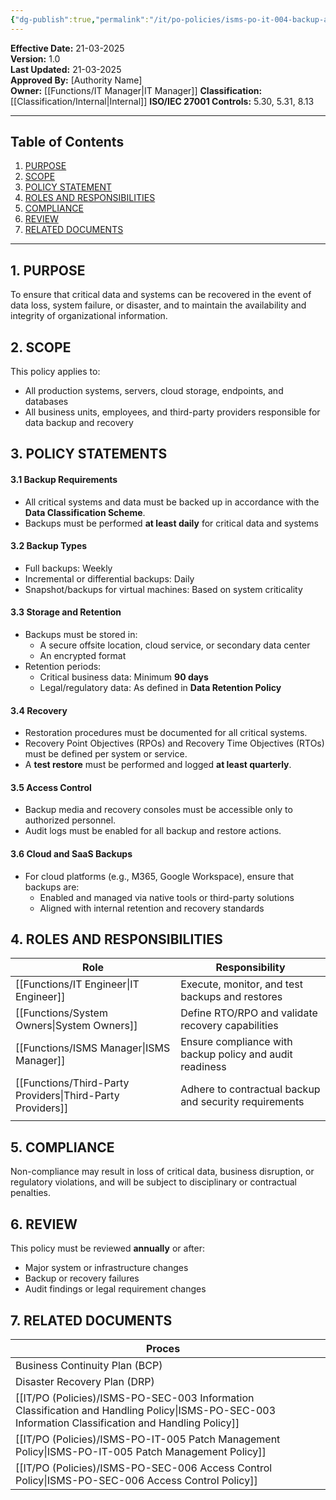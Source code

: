 ```yaml
---
{"dg-publish":true,"permalink":"/it/po-policies/isms-po-it-004-backup-and-recovery-policy/","tags":["Backup","recovery","policy"]}
---
```


**Effective Date:** 21-03-2025  
**Version:** 1.0  
**Last Updated:** 21-03-2025  
**Approved By:** [Authority Name]  
**Owner:** [[Functions/IT Manager\|IT Manager]]
**Classification:** [[Classification/Internal\|Internal]]
**ISO/IEC 27001 Controls:** 5.30, 5.31, 8.13

---
## **Table of Contents**  
1. [PURPOSE](#purpose)  
2. [SCOPE](#scope)  
3. [POLICY STATEMENT](#policy-statement)  
4. [ROLES AND RESPONSIBILITIES](#roles-and-responsibilities)  
5. [COMPLIANCE](#compliance)  
6. [REVIEW](#review)   
7. [RELATED DOCUMENTS](#related-documents)   

---
## **1. PURPOSE**  
To ensure that critical data and systems can be recovered in the event of data loss, system failure, or disaster, and to maintain the availability and integrity of organizational information.

## **2. SCOPE**
This policy applies to:
- All production systems, servers, cloud storage, endpoints, and databases
- All business units, employees, and third-party providers responsible for data backup and recovery 
 
## **3. POLICY STATEMENTS** 

 #### 3.1 Backup Requirements
- All critical systems and data must be backed up in accordance with the **Data Classification Scheme**.
- Backups must be performed **at least daily** for critical data and systems
#### 3.2 Backup Types
- Full backups: Weekly
- Incremental or differential backups: Daily
- Snapshot/backups for virtual machines: Based on system criticality
#### 3.3 Storage and Retention
- Backups must be stored in:
    - A secure offsite location, cloud service, or secondary data center
    - An encrypted format
- Retention periods:
    - Critical business data: Minimum **90 days**
    - Legal/regulatory data: As defined in **Data Retention Policy**    
#### 3.4 Recovery
- Restoration procedures must be documented for all critical systems.
- Recovery Point Objectives (RPOs) and Recovery Time Objectives (RTOs) must be defined per system or service.
- A **test restore** must be performed and logged **at least quarterly**.
#### 3.5 Access Control
- Backup media and recovery consoles must be accessible only to authorized personnel.
- Audit logs must be enabled for all backup and restore actions.
#### 3.6 Cloud and SaaS Backups
- For cloud platforms (e.g., M365, Google Workspace), ensure that backups are:
    - Enabled and managed via native tools or third-party solutions
    - Aligned with internal retention and recovery standards



## **4. ROLES AND RESPONSIBILITIES**

| **Role**                  | **Responsibility**                                       |
| ------------------------- | -------------------------------------------------------- |
| [[Functions/IT Engineer\|IT Engineer]]           | Execute, monitor, and test backups and restores          |
| [[Functions/System Owners\|System Owners]]         | Define RTO/RPO and validate recovery capabilities        |
| [[Functions/ISMS Manager\|ISMS Manager]]          | Ensure compliance with backup policy and audit readiness |
| [[Functions/Third-Party Providers\|Third-Party Providers]] | Adhere to contractual backup and security requirements   |
|                           |                                                          |
## **5. COMPLIANCE**  
Non-compliance may result in loss of critical data, business disruption, or regulatory violations, and will be subject to disciplinary or contractual penalties.

## **6. REVIEW**  
This policy must be reviewed **annually** or after:

- Major system or infrastructure changes
- Backup or recovery failures
- Audit findings or legal requirement changes

## 7. RELATED DOCUMENTS  

| Proces                                                             |     |
| ------------------------------------------------------------------ | --- |
| Business Continuity Plan (BCP)                                     |     |
| Disaster Recovery Plan (DRP)                                       |     |
| [[IT/PO (Policies)/ISMS-PO-SEC-003 Information Classification and Handling Policy\|ISMS-PO-SEC-003 Information Classification and Handling Policy]] |     |
| [[IT/PO (Policies)/ISMS-PO-IT-005 Patch Management Policy\|ISMS-PO-IT-005 Patch Management Policy]]                          |     |
| [[IT/PO (Policies)/ISMS-PO-SEC-006 Access Control Policy\|ISMS-PO-SEC-006 Access Control Policy]]                          |     |









